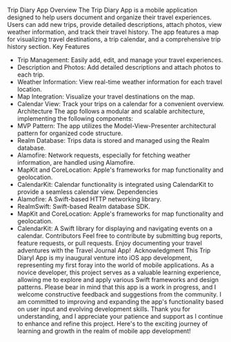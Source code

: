 Trip Diary App
Overview
The Trip Diary App is a mobile application designed to help users document and organize their travel experiences. Users can add new trips, provide detailed descriptions, attach photos, view weather information, and track their travel history. The app features a map for visualizing travel destinations, a trip calendar, and a comprehensive trip history section.
Key Features
* Trip Management: Easily add, edit, and manage your travel experiences.
* Description and Photos: Add detailed descriptions and attach photos to each trip.
* Weather Information: View real-time weather information for each travel location.
* Map Integration: Visualize your travel destinations on the map.
* Calendar View: Track your trips on a calendar for a convenient overview.
Architecture
The app follows a modular and scalable architecture, implementing the following components:
* MVP Pattern: The app utilizes the Model-View-Presenter architectural pattern for organized code structure.
* Realm Database: Trips data is stored and managed using the Realm database.
* Alamofire: Network requests, especially for fetching weather information, are handled using Alamofire.
* MapKit and CoreLocation: Apple's frameworks for map functionality and geolocation.
* CalendarKit: Calendar functionality is integrated using CalendarKit to provide a seamless calendar view.
Dependencies
* Alamofire: A Swift-based HTTP networking library.
* RealmSwift: Swift-based Realm database SDK.
* MapKit and CoreLocation: Apple's frameworks for map functionality and geolocation.
* CalendarKit: A Swift library for displaying and navigating events on a calendar.
Contributors
Feel free to contribute by submitting bug reports, feature requests, or pull requests.
Enjoy documenting your travel adventures with the Travel Journal App! 
Acknowledgment
This Trip Diaryl App is my inaugural venture into iOS app development, representing my first foray into the world of mobile applications. As a novice developer, this project serves as a valuable learning experience, allowing me to explore and apply various Swift frameworks and design patterns.
Please bear in mind that this app is a work in progress, and I welcome constructive feedback and suggestions from the community. I am committed to improving and expanding the app's functionality based on user input and evolving development skills.
Thank you for understanding, and I appreciate your patience and support as I continue to enhance and refine this project. Here's to the exciting journey of learning and growth in the realm of mobile app development!
